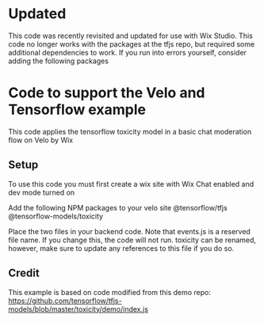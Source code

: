 # Updated
This code was recently revisited and updated for use with Wix Studio.  This code no longer works with the packages at the tfjs repo, but required some additional dependencies to work. If you run into errors  yourself, consider adding the following packages

# Code to support the Velo and Tensorflow example

This code applies the tensorflow toxicity model in a basic chat moderation flow on Velo by Wix

## Setup
To use this code you must first create a wix site with Wix Chat enabled and dev mode turned on

Add the following NPM packages to your velo site @tensorflow/tfjs @tensorflow-models/toxicity

Place the two files in your backend code.  Note that events.js is a reserved file name.  If you change this, the code will not run. toxicity can be renamed, however, make sure to update any references to this file if you do so.

## Credit
This example is based on code modified from this demo repo: https://github.com/tensorflow/tfjs-models/blob/master/toxicity/demo/index.js
